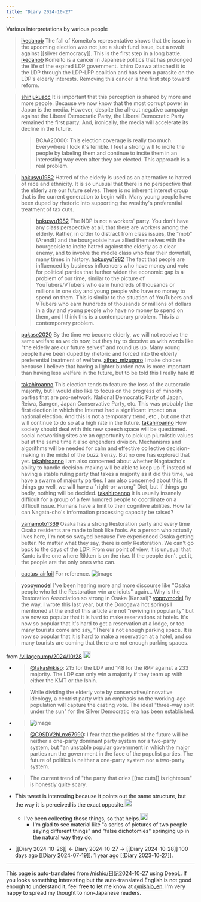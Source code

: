 ```yaml
---
title: "Diary 2024-10-27"
---
```



Various interpretations by various people

> [ikedanob](https://x.com/ikedanob/status/1850567024587706734) The fall of Komeito's representative shows that the issue in the upcoming election was not just a slush fund issue, but a revolt against [[silver democracy]]. This is the first step in a long battle.
> [ikedanob](https://x.com/ikedanob/status/1850571647180480926) Komeito is a cancer in Japanese politics that has prolonged the life of the expired LDP government. Ichiro Ozawa attached it to the LDP through the LDP-LPP coalition and has been a parasite on the LDP's elderly interests. Removing this cancer is the first step toward reform.

> [shinjukuacc](https://x.com/shinjukuacc/status/1850564078613454941) It is important that this perception is shared by more and more people. Because we now know that the most corrupt power in Japan is the media.
>  However, despite the all-out negative campaign against the Liberal Democratic Party, the Liberal Democratic Party remained the first party. And, ironically, the media will accelerate its decline in the future.
>  >BCAA20000: This election coverage is really too much.
>  Everywhere I look it's terrible.
>  I feel a strong will to incite the people by labeling them and continue to incite them in an interesting way even after they are elected.
>  This approach is a real problem.

> [hokusyu1982](https://x.com/hokusyu1982/status/1849062190449614969) Hatred of the elderly is used as an alternative to hatred of race and ethnicity. It is so unusual that there is no perspective that the elderly are our future selves. There is no inherent interest group that is the current generation to begin with. Many young people have been duped by rhetoric into supporting the wealthy's preferential treatment of tax cuts.
>  >[hokusyu1982](https://x.com/hokusyu1982/status/1849062190449614969) The NDP is not a workers' party. You don't have any class perspective at all, that there are workers among the elderly. Rather, in order to distract from class issues, the "mob" (Arendt) and the bourgeoisie have allied themselves with the bourgeoisie to incite hatred against the elderly as a clear enemy, and to involve the middle class who fear their downfall, many times in history.
> [hokusyu1982](https://x.com/hokusyu1982/status/1849956093537157544) The fact that people are influenced by business influencers who have money and vote for political parties that further widen the economic gap is a problem of our time, similar to the picture of YouTubers/VTubers who earn hundreds of thousands or millions in one day and young people who have no money to spend on them. This is similar to the situation of YouTubers and VTubers who earn hundreds of thousands or millions of dollars in a day and young people who have no money to spend on them, and I think this is a contemporary problem. This is a contemporary problem.

> [pakase2020](https://x.com/pakase2020/status/1850352510067933694) By the time we become elderly, we will not receive the same welfare as we do now, but they try to deceive us with words like "the elderly are our future selves" and round us up.
>  Many young people have been duped by rhetoric and forced into the elderly preferential treatment of welfare.
> [aihao_mizugoro](https://x.com/aihao_mizugoro/status/1850565031504777468) I make choices because I believe that having a lighter burden now is more important than having less welfare in the future, but to be told this I really hate it!


> [takahiroanno](https://x.com/takahiroanno/status/1850695191784735065) This election tends to feature the loss of the autocratic majority, but I would also like to focus on the progress of minority parties that are pro-network. National Democratic Party of Japan, Reiwa, Sangen, Japan Conservative Party, etc. This was probably the first election in which the Internet had a significant impact on a national election. And this is not a temporary trend, etc., but one that will continue to do so at a high rate in the future.
> [takahiroanno](https://x.com/takahiroanno/status/1850697095059292491) How society should deal with this new speech space will be questioned. social networking sites are an opportunity to pick up pluralistic values but at the same time it also engenders division. Mechanisms and algorithms will be needed for calm and effective collective decision-making in the midst of the buzz frenzy. But no one has explored that yet.
> [takahiroanno](https://x.com/takahiroanno/status/1850700392658862429) I am also concerned about whether Nagatacho's ability to handle decision-making will be able to keep up if, instead of having a stable ruling party that takes a majority as it did this time, we have a swarm of majority parties. I am also concerned about this. If things go well, we will have a "right-or-wrong" Diet, but if things go badly, nothing will be decided.
> [takahiroanno](https://x.com/takahiroanno/status/1850700672339169708) It is usually insanely difficult for a group of a few hundred people to coordinate on a difficult issue. Humans have a limit to their cognitive abilities. How far can Nagata-cho's information processing capacity be raised?

> [yamamoto1369](https://x.com/yamamoto1369/status/1850516830042874165) Osaka has a strong Restoration party and every time Osaka residents are made to look like fools.
>  As a person who actually lives here, I'm not so swayed because I've experienced Osaka getting better.
>  No matter what they say, there is only Restoration. We can't go back to the days of the LDP.
>  From our point of view, it is unusual that Kanto is the one where Rikken is on the rise.
>  If the people don't get it, the people are the only ones who can.

> [cactus_airfoil](https://x.com/cactus_airfoil/status/1850597895206305846) For reference.
>  ![image](https://pbs.twimg.com/media/Ga6k-iOa8AAl0Q5?format=jpg&name=medium#.png)

> [yoppymodel](https://x.com/yoppymodel/status/1850551057535185332) I've been hearing more and more discourse like "Osaka people who let the Restoration win are idiots" again...
>  Why is the Restoration Association so strong in Osaka (Kansai)?
> [yoppymodel](https://x.com/yoppymodel/status/1850554403369218398) By the way, I wrote this last year, but the Dorogawa hot springs I mentioned at the end of this article are not "reviving in popularity" but are now so popular that it is hard to make reservations at hotels. It's now so popular that it's hard to get a reservation at a lodge, or too many tourists come and say, "There's not enough parking space. It is now so popular that it is hard to make a reservation at a hotel, and so many tourists are coming that there are not enough parking spaces.

from [/villagepump/2024/10/28](https://scrapbox.io/villagepump/2024/10/28)
<img src='https://scrapbox.io/api/pages/villagepump/blu3mo/icon' alt='/villagepump/blu3mo.icon' height="19.5"/>
- > [@takashikiso](https://x.com/takashikiso/status/1850638662046003386): 215 for the LDP and 148 for the RPP against a 233 majority. The LDP can only win a majority if they team up with either the KMT or the Ishin.
- > While dividing the elderly vote by conservative/innovative ideology, a centrist party with an emphasis on the working-age population will capture the casting vote. The ideal "three-way split under the sun" for the Silver Democratic era has been established.
- > ![image](https://pbs.twimg.com/media/Ga7JCaCa0AAdTle.png)
- > [@C9SDV2hLnx67990](https://x.com/C9SDV2hLnx67990/status/1850703181489303596): I fear that the politics of the future will be neither a one-party dominant party system nor a two-party system, but "an unstable popular government in which the major parties run the government in the face of the populist parties. The future of politics is neither a one-party system nor a two-party system.
- > The current trend of "the party that cries [[tax cuts]] is righteous" is honestly quite scary.
- This tweet is interesting because it points out the same structure, but the way it is perceived is the exact opposite.<img src='https://scrapbox.io/api/pages/villagepump/blu3mo/icon' alt='/villagepump/blu3mo.icon' height="19.5"/>
    - I've been collecting those things, so that helps.<img src='https://scrapbox.io/api/pages/villagepump/nishio/icon' alt='/villagepump/nishio.icon' height="19.5"/>
        - I'm glad to see material like "a series of pictures of two people saying different things" and "false dichotomies" springing up in the natural way they do.


- [[Diary 2024-10-26]] ← Diary 2024-10-27 → [[Diary 2024-10-28]]
100 days ago [[Diary 2024-07-19]].
1 year ago [[Diary 2023-10-27]].
---
This page is auto-translated from [/nishio/日記2024-10-27](https://scrapbox.io/nishio/日記2024-10-27) using DeepL. If you looks something interesting but the auto-translated English is not good enough to understand it, feel free to let me know at [@nishio_en](https://twitter.com/nishio_en). I'm very happy to spread my thought to non-Japanese readers.